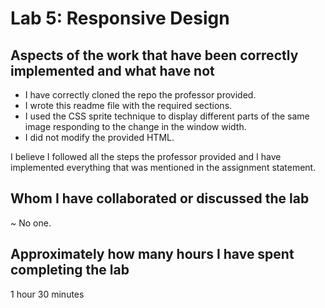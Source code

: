 # Lab 5: Responsive Design

## Aspects of the work that have been correctly implemented and what have not

- I have correctly cloned the repo the professor provided.
- I wrote this readme file with the required sections.
- I used the CSS sprite technique to display different parts of the same image responding to the change in the window width.
- I did not modify the provided HTML.

I believe I followed all the steps the professor provided and I have implemented everything that was mentioned in the assignment statement.

## Whom I have collaborated or discussed the lab
~ No one.

## Approximately how many hours I have spent completing the lab
1 hour 30 minutes


